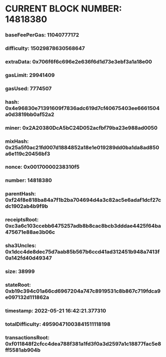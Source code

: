 # CURRENT BLOCK NUMBER: 14818380

### baseFeePerGas: 11040777172
### difficulty: 15029878630568647
### extraData: 0x706f6f6c696e2e636f6d1d73e3ebf3a1a18e00
### gasLimit: 29941409
### gasUsed: 7774507
### hash: 0x4e96830e71391609f7836adc619d7cf40675403ee6661504a0d3819bb0af52a2
### miner: 0x2A20380DcA5bC24D052acfbf79ba23e988ad0050
### mixHash: 0x25a5f0ac21fd007d1884852a18e1e019289dd0ba1da8ad850a6e119c20456bf3
### nonce: 0x00170000238310f5
### number: 14818380
### parentHash: 0xf24f8e818ba84a7f1b2ba704694d4a3c82ac5e6adaf1dcf27cdc1902ab4b9f9b
### receiptsRoot: 0xc3a6c103ccebb6475257adb8b8cac8bcb3dddae4425f64ba475671e88ae3b06c
### sha3Uncles: 0x1dcc4de8dec75d7aab85b567b6ccd41ad312451b948a7413f0a142fd40d49347
### size: 38999
### stateRoot: 0xb19c394c01a66cd6967204a747c8919531c8b867c719fdca9e097132d111862a
### timestamp: 2022-05-21 16:42:21.377310
### totalDifficulty: 49590471003841511118198
### transactionsRoot: 0xf011848f2cfcc4dea788f381a1fd3f0a3d2597a1c18877fac5e8ff5581ab904b
